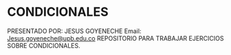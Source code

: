 # CONDICIONALES

PRESENTADO POR: JESUS GOYENECHE
Email: Jesus.goyeneche@upb.edu.co
REPOSITORIO PARA TRABAJAR EJERCICIOS SOBRE CONDICIONALES.
